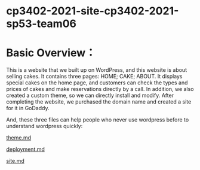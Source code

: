 # cp3402-2021-site-cp3402-2021-sp53-team06

<H1>Basic Overview：</H1>
This is a website that we built up on WordPress, and this website is about selling cakes. It contains three pages: HOME; CAKE; ABOUT.  It displays special cakes on the home page, and customers can check the types and prices of cakes and make reservations directly by a call. In addition, we also created a custom theme, so we can directly install and modify. After completing the website, we purchased the domain name and created a site for it in GoDaddy.

And, these three files can help people who never use wordpress before to understand wordpress quickly:

<a href="https://github.com/cp3402-students/cp3402-2021-site-cp3402-2021-sp53-team06/blob/main/theme.md">theme.md</a>

<a href="https://github.com/cp3402-students/cp3402-2021-site-cp3402-2021-sp53-team06/blob/main/deployment.md">deployment.md</a>

<a href="https://github.com/cp3402-students/cp3402-2021-site-cp3402-2021-sp53-team06/blob/main/site.md">site.md</a>


